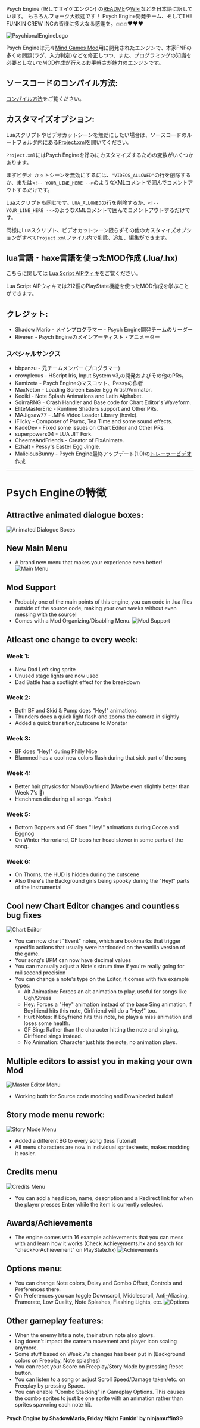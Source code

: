 Psych Engine (訳してサイケエンジン) の[README](https://github.com/ShadowMario/FNF-PsychEngine/blob/main/README.md)や[Wiki](https://github.com/ShadowMario/FNF-PsychEngine/wiki)などを日本語に訳しています。
もちろんフォーク大歓迎です！ Psych Engine開発チーム、そしてTHE FUNKIN CREW INCの皆様に多大なる感謝を。🔥🔥🔥❤️❤️❤️

![PsychionalEngineLogo](docs/img/PsychEngineLogoTweak.png)

Psych Engineは元々[Mind Games Mod](https://gamebanana.com/mods/301107)用に開発されたエンジンで、本家FNFの多くの問題(ラグ、入力判定)などを修正しつつ、また、プログラミングの知識を必要としないでMOD作成が行えるお手軽さが魅力のエンジンです。

## ソースコードのコンパイル方法:

[コンパイル方法](/docs/BUILDING.md)をご覧ください。

## カスタマイズオプション:

Luaスクリプトやビデオカットシーンを無効にしたい場合は、ソースコードのルートフォルダ内にある[Project.xml](https://github.com/ShadowMario/FNF-PsychEngine/blob/main/Project.xml)を開いてください。

`Project.xml`にはPsych Engineを好みにカスタマイズするための変数がいくつかあります。

まずビデオ カットシーンを無効にするには、`"VIDEOS_ALLOWED"`の行を削除するか、または`<!-- YOUR_LINE_HERE -->`のようなXMLコメントで囲んでコメントアウトするだけです。

Luaスクリプトも同じです。`LUA_ALLOWED`の行を削除するか、`<!-- YOUR_LINE_HERE -->`のようなXMLコメントで囲んでコメントアウトするだけです。

同様にLuaスクリプト、ビデオカットシーン限らずその他のカスタマイズオプションがすべて`Project.xml`ファイル内で削除、追加、編集ができます。

## lua言語・haxe言語を使ったMOD作成 (.lua/.hx)
こちらに関しては [Lua Script AIPウィキ](https://shadowmario.github.io/psychengine.lua)をご覧ください。

Lua Script AIPウィキでは212個のPlayState機能を使ったMOD作成を学ぶことができます。

## クレジット:
* Shadow Mario - メインプログラマー・Psych Engine開発チームのリーダー
* Riveren - Psych Engineのメインアーティスト・アニメーター

### スペシャルサンクス
* bbpanzu - 元チームメンバー (プログラマー)
* crowplexus - HScript Iris, Input System v3,の開発およびその他のPRs。
* Kamizeta - Psych Engineのマスコット、Pessyの作者
* MaxNeton - Loading Screen Easter Egg Artist/Animator.
* Keoiki - Note Splash Animations and Latin Alphabet.
* SqirraRNG - Crash Handler and Base code for Chart Editor's Waveform.
* EliteMasterEric - Runtime Shaders support and Other PRs.
* MAJigsaw77 - .MP4 Video Loader Library (hxvlc).
* iFlicky - Composer of Psync, Tea Time and some sound effects.
* KadeDev - Fixed some issues on Chart Editor and Other PRs.
* superpowers04 - LUA JIT Fork.
* CheemsAndFriends - Creator of FlxAnimate.
* Ezhalt - Pessy's Easter Egg Jingle.
* MaliciousBunny - Psych Engine最終アップデート(1.0)の[トレーラービデオ](https://www.youtube.com/watch?v=5VGtFyuicCg)作成

***

# Psych Engineの特徴

## Attractive animated dialogue boxes:

![Animated Dialogue Boxes](docs/img/dialogue.gif)

## New Main Menu
* A brand new menu that makes your experience even better!
![Main Menu](docs/img/MainMenu.png)

## Mod Support
* Probably one of the main points of this engine, you can code in .lua files outside of the source code, making your own weeks without even messing with the source!
* Comes with a Mod Organizing/Disabling Menu.
![Mod Support](docs/img/ModsMenu.png)


## Atleast one change to every week:
### Week 1:
  * New Dad Left sing sprite
  * Unused stage lights are now used
  * Dad Battle has a spotlight effect for the breakdown
### Week 2:
  * Both BF and Skid & Pump does "Hey!" animations
  * Thunders does a quick light flash and zooms the camera in slightly
  * Added a quick transition/cutscene to Monster
### Week 3:
  * BF does "Hey!" during Philly Nice
  * Blammed has a cool new colors flash during that sick part of the song
### Week 4:
  * Better hair physics for Mom/Boyfriend (Maybe even slightly better than Week 7's :eyes:)
  * Henchmen die during all songs. Yeah :(
### Week 5:
  * Bottom Boppers and GF does "Hey!" animations during Cocoa and Eggnog
  * On Winter Horrorland, GF bops her head slower in some parts of the song.
### Week 6:
  * On Thorns, the HUD is hidden during the cutscene
  * Also there's the Background girls being spooky during the "Hey!" parts of the Instrumental

## Cool new Chart Editor changes and countless bug fixes
![Chart Editor](docs/img/chart.png)
* You can now chart "Event" notes, which are bookmarks that trigger specific actions that usually were hardcoded on the vanilla version of the game.
* Your song's BPM can now have decimal values
* You can manually adjust a Note's strum time if you're really going for milisecond precision
* You can change a note's type on the Editor, it comes with five example types:
  * Alt Animation: Forces an alt animation to play, useful for songs like Ugh/Stress
  * Hey: Forces a "Hey" animation instead of the base Sing animation, if Boyfriend hits this note, Girlfriend will do a "Hey!" too.
  * Hurt Notes: If Boyfriend hits this note, he plays a miss animation and loses some health.
  * GF Sing: Rather than the character hitting the note and singing, Girlfriend sings instead.
  * No Animation: Character just hits the note, no animation plays.

## Multiple editors to assist you in making your own Mod
![Master Editor Menu](docs/img/editors.png)
* Working both for Source code modding and Downloaded builds!

## Story mode menu rework:
![Story Mode Menu](docs/img/storymode.png)
* Added a different BG to every song (less Tutorial)
* All menu characters are now in individual spritesheets, makes modding it easier.

## Credits menu
![Credits Menu](docs/img/credits.png)
* You can add a head icon, name, description and a Redirect link for when the player presses Enter while the item is currently selected.

## Awards/Achievements
* The engine comes with 16 example achievements that you can mess with and learn how it works (Check Achievements.hx and search for "checkForAchievement" on PlayState.hx)
![Achievements](docs/img/Achievements.png)

## Options menu:
* You can change Note colors, Delay and Combo Offset, Controls and Preferences there.
 * On Preferences you can toggle Downscroll, Middlescroll, Anti-Aliasing, Framerate, Low Quality, Note Splashes, Flashing Lights, etc.
![Options](docs/img/Options.png)

## Other gameplay features:
* When the enemy hits a note, their strum note also glows.
* Lag doesn't impact the camera movement and player icon scaling anymore.
* Some stuff based on Week 7's changes has been put in (Background colors on Freeplay, Note splashes)
* You can reset your Score on Freeplay/Story Mode by pressing Reset button.
* You can listen to a song or adjust Scroll Speed/Damage taken/etc. on Freeplay by pressing Space.
* You can enable "Combo Stacking" in Gameplay Options. This causes the combo sprites to just be one sprite with an animation rather than sprites spawning each note hit.


#### Psych Engine by ShadowMario, Friday Night Funkin' by ninjamuffin99
